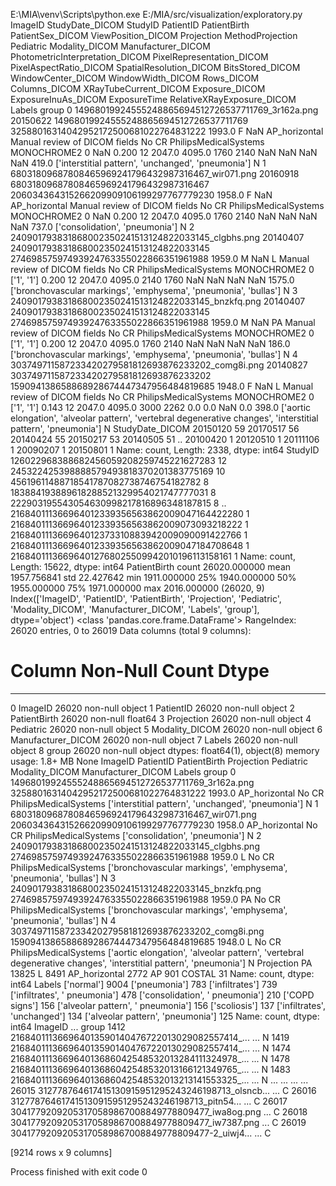 E:\MIA\venv\Scripts\python.exe E:/MIA/src/visualization/exploratory.py
                                              ImageID  StudyDate_DICOM                                  StudyID                                PatientID  PatientBirth PatientSex_DICOM ViewPosition_DICOM     Projection               MethodProjection Pediatric Modality_DICOM     Manufacturer_DICOM PhotometricInterpretation_DICOM  PixelRepresentation_DICOM PixelAspectRatio_DICOM  SpatialResolution_DICOM  BitsStored_DICOM  WindowCenter_DICOM  WindowWidth_DICOM  Rows_DICOM  Columns_DICOM  XRayTubeCurrent_DICOM  Exposure_DICOM  ExposureInuAs_DICOM  ExposureTime  RelativeXRayExposure_DICOM                                                                                                            Labels group
0   14968019924555248865694512726537711769_3r162a.png         20150622   14968019924555248865694512726537711769   32588016314042952172500681022764831222        1993.0                F                NaN  AP_horizontal  Manual review of DICOM fields        No             CR  PhilipsMedicalSystems                     MONOCHROME2                          0                    NaN                    0.200                12              2047.0             4095.0        1760           2140                    NaN             NaN                  NaN           NaN                       419.0                                                                ['interstitial pattern', 'unchanged', 'pneumonia']     N
1   68031809687808465969241796432987316467_wir071.png         20160918   68031809687808465969241796432987316467  206034364315266209909106199297767779230        1958.0                F                NaN  AP_horizontal  Manual review of DICOM fields        No             CR  PhilipsMedicalSystems                     MONOCHROME2                          0                    NaN                    0.200                12              2047.0             4095.0        1760           2140                    NaN             NaN                  NaN           NaN                       737.0                                                                                    ['consolidation', 'pneumonia']     N
2  240901793831868002350241513124822033145_clgbhs.png         20140407  240901793831868002350241513124822033145   27469857597493924763355022866351961988        1959.0                M                NaN              L  Manual review of DICOM fields        No             CR  PhilipsMedicalSystems                     MONOCHROME2                          0             ['1', '1']                    0.200                12              2047.0             4095.0        2140           1760                    NaN             NaN                  NaN           NaN                      1575.0                                                  ['bronchovascular markings', 'emphysema', 'pneumonia', 'bullas']     N
3  240901793831868002350241513124822033145_bnzkfq.png         20140407  240901793831868002350241513124822033145   27469857597493924763355022866351961988        1959.0                M                NaN             PA  Manual review of DICOM fields        No             CR  PhilipsMedicalSystems                     MONOCHROME2                          0             ['1', '1']                    0.200                12              2047.0             4095.0        1760           2140                    NaN             NaN                  NaN           NaN                       186.0                                                  ['bronchovascular markings', 'emphysema', 'pneumonia', 'bullas']     N
4  303749711587233420279581812693876233202_comg8i.png         20140827  303749711587233420279581812693876233202  159094138658868928674447347956484819685        1948.0                F                NaN              L  Manual review of DICOM fields        No             CR  PhilipsMedicalSystems                     MONOCHROME2                          0             ['1', '1']                    0.143                12              2047.0             4095.0        3000           2262                    0.0             0.0                  NaN           0.0                       398.0  ['aortic elongation', 'alveolar pattern', 'vertebral degenerative changes', 'interstitial pattern', 'pneumonia']     N
StudyDate_DICOM
20150120    59
20170517    56
20140424    55
20150217    53
20140505    51
            ..
20100420     1
20120510     1
20111106     1
20090207     1
20150801     1
Name: count, Length: 2338, dtype: int64
StudyID
126022968388682456059208259745221627283          12
245322425398888579493818370201383775169          10
45619611488718541787082738746754182782            8
183884193889618288521329954021747777031           8
222903195543054630998217816896348187815           8
                                                 ..
216840111366964012339356563862009047164422280     1
216840111366964012339356563862009073093218222     1
216840111366964012373310883942009090091422766     1
216840111366964012339356563862009047184708648     1
216840111366964012768025509942010196113158161     1
Name: count, Length: 15622, dtype: int64
       PatientBirth
count  26020.000000
mean    1957.756841
std       22.427642
min     1911.000000
25%     1940.000000
50%     1955.000000
75%     1971.000000
max     2016.000000
(26020, 9)
Index(['ImageID', 'PatientID', 'PatientBirth', 'Projection', 'Pediatric',
       'Modality_DICOM', 'Manufacturer_DICOM', 'Labels', 'group'],
      dtype='object')
<class 'pandas.core.frame.DataFrame'>
RangeIndex: 26020 entries, 0 to 26019
Data columns (total 9 columns):
 #   Column              Non-Null Count  Dtype  
---  ------              --------------  -----  
 0   ImageID             26020 non-null  object 
 1   PatientID           26020 non-null  object 
 2   PatientBirth        26020 non-null  float64
 3   Projection          26020 non-null  object 
 4   Pediatric           26020 non-null  object 
 5   Modality_DICOM      26020 non-null  object 
 6   Manufacturer_DICOM  26020 non-null  object 
 7   Labels              26020 non-null  object 
 8   group               26020 non-null  object 
dtypes: float64(1), object(8)
memory usage: 1.8+ MB
None
                                              ImageID                                PatientID  PatientBirth     Projection Pediatric Modality_DICOM     Manufacturer_DICOM                                                                                                            Labels group
0   14968019924555248865694512726537711769_3r162a.png   32588016314042952172500681022764831222        1993.0  AP_horizontal        No             CR  PhilipsMedicalSystems                                                                ['interstitial pattern', 'unchanged', 'pneumonia']     N
1   68031809687808465969241796432987316467_wir071.png  206034364315266209909106199297767779230        1958.0  AP_horizontal        No             CR  PhilipsMedicalSystems                                                                                    ['consolidation', 'pneumonia']     N
2  240901793831868002350241513124822033145_clgbhs.png   27469857597493924763355022866351961988        1959.0              L        No             CR  PhilipsMedicalSystems                                                  ['bronchovascular markings', 'emphysema', 'pneumonia', 'bullas']     N
3  240901793831868002350241513124822033145_bnzkfq.png   27469857597493924763355022866351961988        1959.0             PA        No             CR  PhilipsMedicalSystems                                                  ['bronchovascular markings', 'emphysema', 'pneumonia', 'bullas']     N
4  303749711587233420279581812693876233202_comg8i.png  159094138658868928674447347956484819685        1948.0              L        No             CR  PhilipsMedicalSystems  ['aortic elongation', 'alveolar pattern', 'vertebral degenerative changes', 'interstitial pattern', 'pneumonia']     N
Projection
PA               13825
L                 8491
AP_horizontal     2772
AP                 901
COSTAL              31
Name: count, dtype: int64
Labels
['normal']                            9004
['pneumonia']                          783
['infiltrates']                        739
['infiltrates', ' pneumonia']          478
['consolidation', ' pneumonia']        210
['COPD signs']                         156
['alveolar pattern', ' pneumonia']     156
['scoliosis']                          137
['infiltrates', 'unchanged']           134
['alveolar pattern', 'pneumonia']      125
Name: count, dtype: int64
                                                 ImageID  ... group
1412   216840111366964013590140476722013029082557414_...  ...     N
1419   216840111366964013590140476722013029082557414_...  ...     N
1474   216840111366964013686042548532013284111324978_...  ...     N
1478   216840111366964013686042548532013166121349765_...  ...     N
1483   216840111366964013686042548532013213141553325_...  ...     N
...                                                  ...  ...   ...
26015  312778764617415130915951295243246198713_olsncb...  ...     C
26016  312778764617415130915951295243246198713_pitn54...  ...     C
26017  30417792092053170589867008849778809477_iwa8og.png  ...     C
26018  30417792092053170589867008849778809477_iw7387.png  ...     C
26019  30417792092053170589867008849778809477-2_uiwj4...  ...     C

[9214 rows x 9 columns]

Process finished with exit code 0
